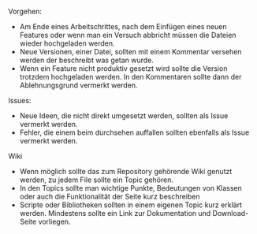 Vorgehen:

- Am Ende eines Arbeitschrittes, nach dem Einfügen eines neuen Features oder wenn man ein Versuch abbricht müssen die Dateien wieder hochgeladen werden.
- Neue Versionen, einer Datei, sollten mit einem Kommentar versehen werden der beschreibt was getan wurde.
- Wenn ein Feature nicht produktiv gesetzt wird sollte die Version trotzdem hochgeladen werden. In den Kommentaren sollte dann der Ablehnungsgrund vermerkt werden.

Issues:

- Neue Ideen, die nicht direkt umgesetzt werden, sollten als Issue vermerkt werden.
- Fehler, die einem beim durchsehen auffallen sollten ebenfalls  als Issue vermerkt werden.

Wiki

- Wenn möglich sollte das zum Repository gehörende Wiki genutzt werden, zu jedem File sollte ein Topic gehören.
- In den Topics sollte man wichtige Punkte, Bedeutungen von Klassen oder auch die Funktionalität der Seite kurz beschreiben
- Scripte oder Bibliotheken sollten in einem eigenen Topic kurz erklärt werden. Mindestens sollte ein Link zur Dokumentation und Download-Seite vorliegen.
